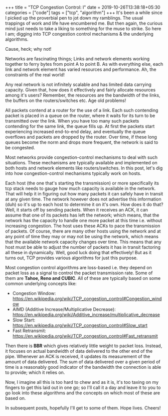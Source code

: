 +++
title = "TCP Congestion Control: I"
date = 2019-10-26T13:38:18+05:30
categories = ["code"]
tags = ["tcp", "algorithm"]
+++
It's been a while since I picked up the proverbial pen to jot down my ramblings. The usual trappings of work and life have encumbered me. But then again, the curious mind just needs to take a liking to something for the muse to strike. So here I am; digging into TCP congestion control mechanisms & the underlying algorithms. 

Cause, heck; why not!

Networks are fascinating things; Links and network elements working together to ferry bytes from point A to point B. As with everything else, each link and network element has varied resources and performance. Ah, the constraints of the real world! 

Any real network is not infinitely scalable and has limited data carrying capacity. Given that, how does it effectively and fairly allocate resources among it's users? Remember, the resources are the bandwidth of the links, the buffers on the routers/switches etc. Age old problems! 

All packets contend at a router for the use of a link. Each such contending packet is placed in a queue on the router, where it waits for its turn to be transmitted over the link. When you have too many such packets contending for the same link, the queue fills up. At first the packets start experiencing increased end-to-end delay, and eventually the queue overflows and packets are dropped by the router. Over time, if these long queues become the norm and drops more frequent, the network is said to be congested. 

Most networks provide congestion-control mechanisms to deal with such situations. These mechanisms are typically available and implemented on both hosts and network elements like routers/switches. In this post, let's dig into how congestion-control mechanisms typically work on hosts.

Each host (the one that's starting the transmission) or more specifically its tcp stack needs to gauge how much capacity is available in the network. That will help it in figuring out how many packets it can safely have in transit at any given time. The network however does not advertise this information (duh) so it's up to each host to determine it on it's own. How does it do that? Well, it starts off by sending packets. When it receives an ACK, it can assume that one of its packets has left the network; which means, that the network has the capacity to handle one more packet at this time i.e. without increasing congestion. The host uses these ACKs to pace the transmission of packets. Of course, there are many other hosts using the network and at any point of time they may or may not be using the network, which means that the available network capacity changes over time. This means that any host must be able to adjust the number of packets it has in transit factoring all these in dynamically. Well, good luck doing that effectively! But as it turns out, TCP provides various algorithms for just this purpose.

Most congestion control algorithms are loss-based i.e. they depend on packet loss as a signal to control the packet transmission rate. Some of them are **Tahoe, Reno and CUBIC**. All of these are typically based on some common underlying concepts like:

- Congestion Window: https://en.wikipedia.org/wiki/TCP_congestion_control#Congestion_window
- AIMD (Additive Increase/Multiplicative Decrease): https://en.wikipedia.org/wiki/Additive_increase/multiplicative_decrease
- Slow Start: https://en.wikipedia.org/wiki/TCP_congestion_control#Slow_start
- Fast Retransmit: https://en.wikipedia.org/wiki/TCP_congestion_control#Fast_retransmit

Then there is **BBR** which gives relatively little weight to packet loss. Instead, it focuses on actual bandwidth of data delivered to the other end of the pipe. Whenever an ACK is received, it updates its measurement of the amount of data delivered. The sum of data delivered over a given period of time is a reasonably good indicator of the bandwidth the connection is able to provide; which it relies on. 

Now, I imagine all this is too hard to chew and as it is, it's too taxing on my fingers to get this laid out in one go; so I'll call it a day and leave it to you to go look into these algorithms and the concepts on which most of these are based on.

In subsequent posts, hopefully I'll get to some of them. Hope lives. Cheers!  



















